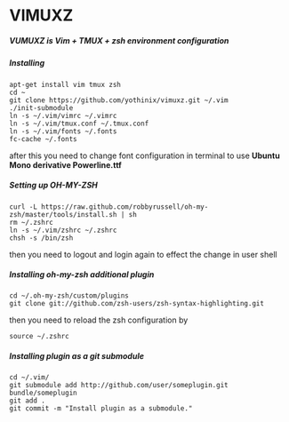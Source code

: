 VIMUXZ
======
##### VUMUXZ is Vim + TMUX + zsh environment configuration

##### Installing
```
apt-get install vim tmux zsh
cd ~
git clone https://github.com/yothinix/vimuxz.git ~/.vim
./init-submodule
ln -s ~/.vim/vimrc ~/.vimrc
ln -s ~/.vim/tmux.conf ~/.tmux.conf
ln -s ~/.vim/fonts ~/.fonts
fc-cache ~/.fonts
```
after this you need to change font configuration in terminal to use **Ubuntu Mono derivative Powerline.ttf**

##### Setting up OH-MY-ZSH
```
curl -L https://raw.github.com/robbyrussell/oh-my-zsh/master/tools/install.sh | sh
rm ~/.zshrc
ln -s ~/.vim/zshrc ~/.zshrc
chsh -s /bin/zsh
```
then you need to logout and login again to effect the change in user shell

##### Installing oh-my-zsh additional plugin
```
cd ~/.oh-my-zsh/custom/plugins
git clone git://github.com/zsh-users/zsh-syntax-highlighting.git
```

then you need to reload the zsh configuration by
```
source ~/.zshrc
```


##### Installing plugin as a git submodule
```
cd ~/.vim/
git submodule add http://github.com/user/someplugin.git bundle/someplugin
git add .
git commit -m "Install plugin as a submodule."
```
